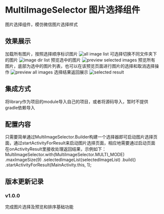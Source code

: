 # MultiImageSelector 图片选择组件
图片选择组件，模仿微信图片选择样式

## 效果展示
加载所有图片，按照选择顺序标识图片
![all image list](/screenshot/image_list.png)
可选择切换不同文件夹下的图片
![image dir list](/screenshot/image_dir_list.png)
预览选中的图片
![preview selected images](/screenshot/selected_image_preview.png)
预览所有图片，底部为选中的图片列表，也可以在该预览页面进行图片的选择和取消选择操作
![preview all images](/screenshot/all_image_preivew.png)
选择结果返回展示
![selected result](/screenshot/select_result.png)
## 集成方式
将library作为项目的module导入自己的项目，或者将源码导入，暂时不提供gradle依赖导入
## 配置内容
只需要简单通过MultiImageSelector.Builder构建一个选择器即可启动图片选择页面，通过startActivityForResult来启动图片选择页面，相应地需要通过启动页面在onActivityResult里接收处理返回结果，示例如下：
MultiImageSelector.with(MultiImageSelector.MULTI_MODE)
                        .maxImageSize(9)
                        .selectedImageList(selectedImageList)
                        .build()
                        .startActivityForResult(MainActivity.this, 1);
## 版本更新记录
### v1.0.0
完成图片选择及预览和排序基础功能